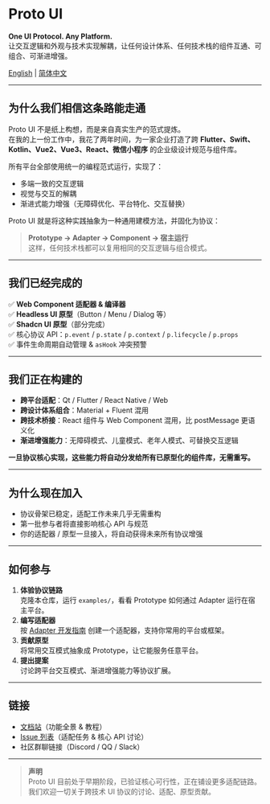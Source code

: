 # Proto UI

**One UI Protocol. Any Platform.**  
让交互逻辑和外观与技术实现解耦，让任何设计体系、任何技术栈的组件互通、可组合、可渐进增强。

[English](README.md) | [简体中文](README.zh-CN.md)

---

## 为什么我们相信这条路能走通

Proto UI 不是纸上构想，而是来自真实生产的范式提炼。  
在我的上一份工作中，我花了两年时间，为一家企业打造了跨 **Flutter、Swift、Kotlin、Vue2、Vue3、React、微信小程序** 的企业级设计规范与组件库。

所有平台全部使用统一的编程范式运行，实现了：

- 多端一致的交互逻辑
- 视觉与交互的解耦
- 渐进式能力增强（无障碍优化、平台特化、交互替换）

Proto UI 就是将这种实践抽象为一种通用建模方法，并固化为协议：

> **Prototype → Adapter → Component → 宿主运行**  
> 这样，任何技术栈都可以复用相同的交互逻辑与组合模式。

---

## 我们已经完成的

✅ **Web Component 适配器 & 编译器**  
✅ **Headless UI 原型**（Button / Menu / Dialog 等）  
✅ **Shadcn UI 原型**（部分完成）  
✅ 核心协议 API：`p.event` / `p.state` / `p.context` / `p.lifecycle` / `p.props`  
✅ 事件生命周期自动管理 & `asHook` 冲突预警

---

## 我们正在构建的

- **跨平台适配**：Qt / Flutter / React Native / Web
- **跨设计体系组合**：Material + Fluent 混用
- **跨技术桥接**：React 组件与 Web Component 混用，比 postMessage 更语义化
- **渐进增强能力**：无障碍模式、儿童模式、老年人模式、可替换交互逻辑

**一旦协议核心实现，这些能力将自动分发给所有已原型化的组件库，无需重写。**

---

## 为什么现在加入

- 协议骨架已稳定，适配工作未来几乎无需重构
- 第一批参与者将直接影响核心 API 与规范
- 你的适配器 / 原型一旦接入，将自动获得未来所有协议增强

---

## 如何参与

1. **体验协议链路**  
   克隆本仓库，运行 `examples/`，看看 Prototype 如何通过 Adapter 运行在宿主平台。
2. **编写适配器**  
   按 [Adapter 开发指南](link-to-doc) 创建一个适配器，支持你常用的平台或框架。
3. **贡献原型**  
   将常用交互模式抽象成 Prototype，让它能服务任意平台。
4. **提出提案**  
   讨论跨平台交互模式、渐进增强能力等协议扩展。

---

## 链接

- [文档站](link-to-doc-site)（功能全景 & 教程）
- [Issue 列表](link-to-issues)（适配任务 & 核心 API 讨论）
- 社区群聊链接（Discord / QQ / Slack）

---

> **声明**  
> Proto UI 目前处于早期阶段，已验证核心可行性，正在铺设更多适配链路。  
> 我们欢迎一切关于跨技术 UI 协议的讨论、适配、原型贡献。
